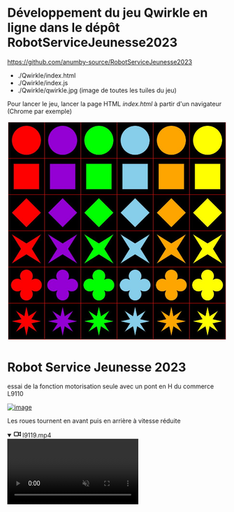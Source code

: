 
# Développement du jeu Qwirkle en ligne dans le dépôt RobotServiceJeunesse2023

https://github.com/anumby-source/RobotServiceJeunesse2023

- ./Qwirkle/index.html
- ./Qwirkle/index.js
- ./Qwirkle/qwirkle.jpg (image de toutes les tuiles du jeu)

Pour lancer le jeu, lancer la page HTML *index.html* à partir d'un navigateur (Chrome par exemple)

![image](https://github.com/anumby-source/RobotServiceJeunesse2023/blob/main/Qwirkle/qwirkle.jpg)


# Robot Service Jeunesse 2023

<p dir="auto">essai de la fonction motorisation seule avec un pont en H du commerce L9110</p>
<p dir="auto"><a target="_blank" rel="noopener noreferrer nofollow" href="https://user-images.githubusercontent.com/90700891/193750407-729c8d7c-6ae4-4856-b8fd-47e33ec5174e.png"><img src="https://user-images.githubusercontent.com/90700891/193750407-729c8d7c-6ae4-4856-b8fd-47e33ec5174e.png" alt="image" style="max-width: 100%;"></a></p>
<p dir="auto">Les roues tournent en avant puis en arrière à vitesse réduite</p>
<details open="" class="details-reset border rounded-2">
  <summary class="px-3 py-2">
    <svg aria-hidden="true" height="16" viewBox="0 0 16 16" version="1.1" width="16" data-view-component="true" class="octicon octicon-device-camera-video">
    <path fill-rule="evenodd" d="M16 3.75a.75.75 0 00-1.136-.643L11 5.425V4.75A1.75 1.75 0 009.25 3h-7.5A1.75 1.75 0 000 4.75v6.5C0 12.216.784 13 1.75 13h7.5A1.75 1.75 0 0011 11.25v-.675l3.864 2.318A.75.75 0 0016 12.25v-8.5zm-5 5.075l3.5 2.1v-5.85l-3.5 2.1v1.65zM9.5 6.75v-2a.25.25 0 00-.25-.25h-7.5a.25.25 0 00-.25.25v6.5c0 .138.112.25.25.25h7.5a.25.25 0 00.25-.25v-4.5z"></path>
</svg>
    <span aria-label="Video description l9119.mp4" class="m-1">l9119.mp4</span>
    <span class="dropdown-caret"></span>
  </summary>

  <video src="https://user-images.githubusercontent.com/90700891/193762935-94933b62-5fcc-4c0c-862d-24b1dab4c82d.mp4" data-canonical-src="https://user-images.githubusercontent.com/90700891/193762935-94933b62-5fcc-4c0c-862d-24b1dab4c82d.mp4" controls="controls" muted="muted" class="d-block rounded-bottom-2 border-top width-fit" style="max-height:640px;">

  </video>
</details>

</article>
  </div>

